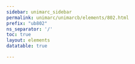 ```yaml
---
sidebar: unimarc_sidebar
permalink: unimarc/unimarcb/elements/802.html
prefix: "ub802"
ns_separator: '/'
toc: true
layout: elements
datatable: true

---
```

